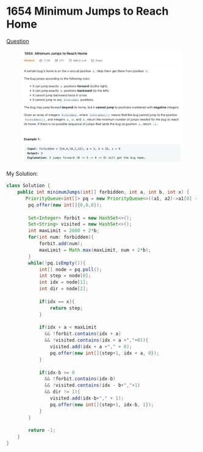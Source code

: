 # 1654 Minimum Jumps to Reach Home

[Question](https://leetcode.com/problems/minimum-jumps-to-reach-home/)

<figure><img src="../.gitbook/assets/image (15).png" alt=""><figcaption></figcaption></figure>



My Solution:

```java
class Solution {
    public int minimumJumps(int[] forbidden, int a, int b, int x) {
       PriorityQueue<int[]> pq = new PriorityQueue<>((a1, a2)->a1[0] - a2[0]);
        pq.offer(new int[]{0,0,0});
        
        Set<Integer> forbit = new HashSet<>();
        Set<String> visited = new HashSet<>();
        int maxLimit = 2000 + 2*b;
        for(int num: forbidden){
            forbit.add(num);
            maxLimit = Math.max(maxLimit, num + 2*b);
        }
        while(!pq.isEmpty()){
            int[] node = pq.poll();
            int step = node[0];
            int idx = node[1];
            int dir = node[2];
            
            if(idx == x){
                return step;
            }
            
            if(idx + a < maxLimit 
              && !forbit.contains(idx + a)
              && !visited.contains(idx + a +","+0)){
                visited.add(idx + a +"," + 0);
                pq.offer(new int[]{step+1, idx + a, 0});
            }
            
            if(idx-b >= 0 
              && !forbit.contains(idx-b)
              && !visited.contains(idx - b+","+1)
              && dir != 1){
                visited.add(idx-b+"," + 1);
                pq.offer(new int[]{step+1, idx-b, 1});
            }
        }
        
        return -1;
    }
}
```
